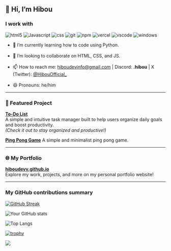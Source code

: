 ## 👋 Hi, I’m Hibou

<h3>I work with</h3>
<p>
  <img alt="html5" src="https://img.shields.io/badge/-HTML5-E34F26?style=flat-square&logo=html5&logoColor=white" />
  <img alt="Javascript" src="https://img.shields.io/badge/-javascript-f7df1c?style=flat-square&logo=javascript&logoColor=black" />
  <img alt="css" src="https://img.shields.io/badge/CSS-639?logo=css&logoColor=fff" />
  <img alt="git" src="https://img.shields.io/badge/-Git-F05032?style=flat-square&logo=git&logoColor=white" />
  <img alt="npm" src="https://img.shields.io/badge/-NPM-CB3837?style=flat-square&logo=npm&logoColor=white" />
  <img alt="vercel" src="https://img.shields.io/badge/Vercel-%23000000.svg?logo=vercel&logoColor=white" />
  <img alt="vscode" src="https://custom-icon-badges.demolab.com/badge/Visual%20Studio%20Code-0078d7.svg?logo=vsc&logoColor=white" />
  <img alt="windows" src="https://custom-icon-badges.demolab.com/badge/Windows-0078D6?logo=windows11&logoColor=white" />
</p>

<ul>
<li> 🌱 I’m currently learning how to code using Python. </li> <br>
<li> 💞️ I’m looking to collaborate on HTML, CSS, and JS. </li> <br>
<li> 📫 How to reach me: <a href="mailto:hiboudevinfo@gmail.com">hiboudevinfo@gmail.com</a>  
     | Discord: <b>.hibou</b>  
     | X (Twitter): <a href="https://x.com/HibouOfficial_">@HibouOfficial_</a>
</li> <br>
<li> 😄 Pronouns: he/him </li>
</ul>

---

### 🚀 Featured Project

**[To-Do List](https://github.com/HibouDevv/to-do-list)**  
A simple and intuitive task manager built to help users organize daily goals and boost productivity.  
*(Check it out to stay organized and productive!)*

**[Ping Pong Game](https://github.com/HibouDevv/hiboupong)**
A simple and minimalist ping pong game.

---

### 🌐 My Portfolio

**[hiboudevv.github.io](https://hiboudevv.github.io)**  
Explore my work, projects, and more on my personal portfolio website!

---

<h3>My GitHub contributions summary</h3>

[![GitHub Streak](https://github-readme-streak-stats.herokuapp.com?user=HibouDevv&theme=dark&ring=fb4362&file=fb4362&currStreakNum=fb4362&currStreakLabel=fb4362&hide_border=true)](https://git.io/s[...])

![Your GitHub stats](https://github-readme-stats.vercel.app/api?username=HibouDevv&hide_border=true&show_icons=true&bg&theme=dark)

![Top Langs](https://github-readme-stats.vercel.app/api/top-langs/?username=HibouDevv&layout=compact&hide_border=true&show_icons=true&theme=dark)

[![trophy](https://github-profile-trophy.vercel.app/?username=HibouDevv&title=Stars,Commit,Followers,Issues,Repositories,PullRequest&theme=onedark)](https://github.com/ryo-ma/github-profile-trophy[...])

![](https://komarev.com/ghpvc/?username=HibouDevv&theme=dark)

<!-- add if server is up or down:
up: <img alt="up" src="https://img.shields.io/website-up-down-green-red/http/shields.io.svg" />
down: <img alt="down" src="https://img.shields.io/website-up-down-green-red/http/NOTAWORKINGLINK.com.svg" />
<!---
HibouDevv/HibouOfficial is a ✨ special ✨ repository because its `README.md` (this file) appears on your GitHub profile.
You can click the Preview link to take a look at your changes.
--->
